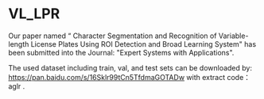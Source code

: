 # VL_LPR
Our paper named “ Character Segmentation and Recognition of Variable-length License
Plates Using ROI Detection and Broad Learning System" has been submitted into the Journal: "Expert Systems with Applications". 

The used dataset including train, val, and test sets  can be downloaded by: https://pan.baidu.com/s/16Sklr99tCn5TfdmaGOTADw with extract code： aglr . 
 
